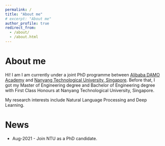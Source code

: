 ```yaml
---
permalink: /
title: "About me"
# excerpt: "About me"
author_profile: true
redirect_from: 
  - /about/
  - /about.html
---
```


# About me
Hi! I am I am currently under a joint PhD programme between [Alibaba DAMO Academy](https://damo.alibaba.com/) and [Nanyang Technological University, Singapore](https://www.ntu.edu.sg/). Before that, I got my Master of Engineering degree and Bachelor of Engineering degree with First Class Honours at Nanyang Technological University, Singapore.

My research interests include Natural Language Processing and Deep Learning.

# News
* Aug-2021 - Join NTU as a PhD candidate.